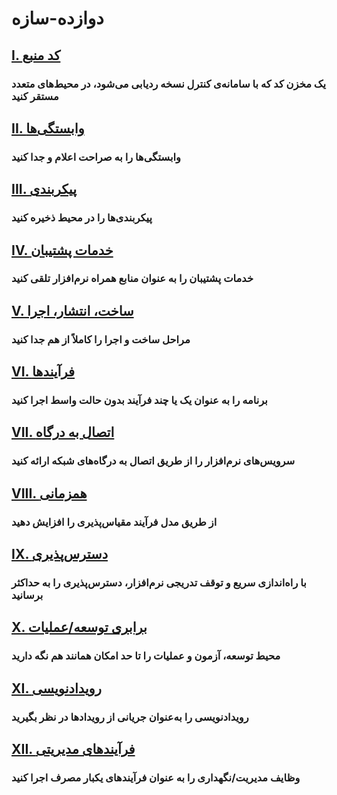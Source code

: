 دوازده-سازه
===================

## [I. کد منبع](./codebase)
### یک مخزن کد که با سامانه‌ی کنترل نسخه ردیابی می‌شود، در محیط‌های متعدد مستقر کنید

## [II. وابستگی‌ها](./dependencies.md)
### وابستگی‌ها را به صراحت اعلام و جدا کنید

## [III. پیکربندی](./config)
### پیکربندی‌ها را در محیط ذخیره کنید

## [IV. خدمات پشتیبان](./backing-services)
### خدمات پشتیبان را به عنوان منابع همراه نرم‌افزار تلقی کنید

## [V. ساخت، انتشار، اجرا](./build-release-run)
### مراحل ساخت و اجرا را کاملاً از هم جدا کنید

## [VI. فرآیندها](./فرایندها)
### برنامه را به عنوان یک یا چند فرآیند بدون حالت واسط اجرا کنید

## [VII. اتصال به درگاه](./port-binding)
### سرویس‌های نرم‌افزار را از طریق اتصال به درگاه‌های شبکه ارائه کنید

## [VIII. همزمانی](./concurrency)
### از طریق مدل فرآیند مقیاس‌پذیری را افزایش دهید

## [IX. دسترس‌پذیری](./disposability)
### با راه‌اندازی سریع و توقف تدریجی نرم‌افزار، دسترس‌پذیری را به حداکثر برسانید

## [X. برابری توسعه/عملیات](./dev-prod-parity)
### محیط توسعه، آزمون و عملیات را تا حد امکان همانند هم نگه دارید

## [XI. رویدادنویسی](./logs)
### رویدادنویسی را به‌عنوان جریانی از رویدادها در نظر بگیرید

## [XII. فرآیندهای مدیریتی](./admin-processes)
### وظایف مدیریت/نگهداری را به عنوان فرآیندهای یکبار مصرف اجرا کنید